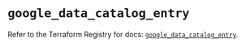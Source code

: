 # `google_data_catalog_entry`

Refer to the Terraform Registry for docs: [`google_data_catalog_entry`](https://registry.terraform.io/providers/hashicorp/google/6.49.2/docs/resources/data_catalog_entry).
